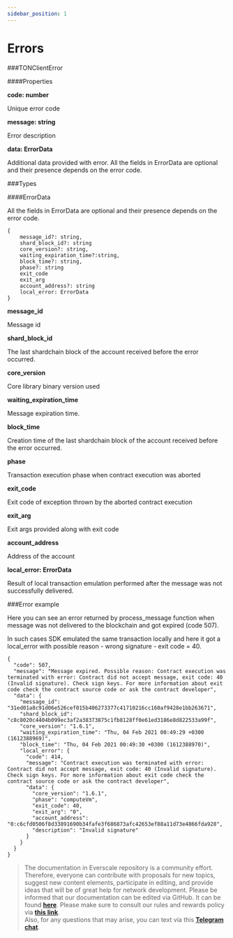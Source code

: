```yaml
---
sidebar_position: 1
---
```


# Errors

###TONClientError

####Properties

**code: number**

Unique error code

**message: string**

Error description

**data: ErrorData**

Additional data provided with error. All the fields in ErrorData are optional and their presence depends on the error code.

###Types

####ErrorData

All the fields in ErrorData are optional and their presence depends on the error code.

    {
        message_id?: string,
        shard_block_id?: string
        core_version?: string,
        waiting_expiration_time?:string,
        block_time?: string,
        phase?: string
        exit_code
        exit_arg
        account_address?: string
        local_error: ErrorData
    }

**message_id**

Message id

**shard_block_id**

The last shardchain block of the account received before the error occurred.

**core_version**

Core library binary version used

**waiting_expiration_time**

Message expiration time.

**block_time**

Creation time of the last shardchain block of the account received before the error occurred.

**phase**

Transaction execution phase when contract execution was aborted

**exit_code**

Exit code of exception thrown by the aborted contract execution

**exit_arg**

Exit args provided along with exit code

**account_address**

Address of the account

**local_error: ErrorData**

Result of local transaction emulation performed after the message was not successfully delivered.

###Error example

Here you can see an error returned by process_message function when message was not delivered to the blockchain and got expired (code 507).

In such cases SDK emulated the same transaction locally and here it got a local_error with possible reason - wrong signature - exit code = 40.
    
    {
      "code": 507,
      "message": "Message expired. Possible reason: Contract execution was terminated with error: Contract did not accept message, exit code: 40 (Invalid signature). Check sign keys. For more information about exit code check the contract source code or ask the contract developer",
      "data": {
        "message_id": "31ed01a8c91d06e526cef015b406273377c41710216cc160af9428e1bb263671",
        "shard_block_id": "c8c8020c4404b099ec3af2a38373875c1fb8128ff0e61ed3186e8d822533a99f",
        "core_version": "1.6.1",
        "waiting_expiration_time": "Thu, 04 Feb 2021 00:49:29 +0300 (1612388969)",
        "block_time": "Thu, 04 Feb 2021 00:49:30 +0300 (1612388970)",
        "local_error": {
          "code": 414,
          "message": "Contract execution was terminated with error: Contract did not accept message, exit code: 40 (Invalid signature). Check sign keys. For more information about exit code check the contract source code or ask the contract developer",
          "data": {
            "core_version": "1.6.1",
            "phase": "computeVm",
            "exit_code": 40,
            "exit_arg": "0",
            "account_address": "0:c6cfd0506f8d33891690b34fafe3f686873afc42653ef88a11d73e4866fda928",
            "description": "Invalid signature"
          }
        }
      }
    }


> The documentation in Everscale repository is a community effort. Therefore, everyone can contribute with proposals for new topics, suggest new content elements, participate in editing, and provide ideas that will be of great help for network development. Please be informed that our documentation can be edited via GitHub. It can be found [**here**](https://docs.everscale.network/). 
Please make sure to consult our rules and rewards policy via [**this link**](https://docs.everscale.network/contribute/hot-streams/documentations).  
Also, for any questions that may arise, you can text via this [**Telegram chat**](https://t.me/+C2IpQXWZtCwxYzEy).